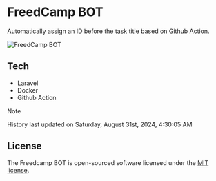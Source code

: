 # FreedCamp BOT

Automatically assign an ID before the task title based on Github Action.

![FreedCamp BOT](https://repository-images.githubusercontent.com/737932867/7d34798b-2680-471c-b089-a78a718d3d6a)

## Tech

- Laravel
- Docker
- Github Action

> [!NOTE]  
> History last updated on Saturday, August 31st, 2024, 4:30:05 AM

## License

The Freedcamp BOT is open-sourced software licensed under the [MIT license](https://opensource.org/licenses/MIT).

